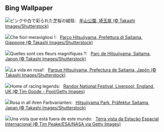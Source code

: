 ## Bing Wallpaper
![](https://www.bing.com/th?id=OHR.PhloxSubulata_JA-JP9122752498_UHD.jpg&w=1000)ピンクや白で彩られた芝桜の絨毯:&nbsp;&ensp;[羊山公園, 埼玉県 (© Takashi Images/Shutterstock)](https://www.bing.com/th?id=OHR.PhloxSubulata_JA-JP9122752498_UHD.jpg)
<br><br/>
![](https://www.bing.com/th?id=OHR.PhloxSubulata_IT-IT2380570126_UHD.jpg&w=1000)Che fiori meravigliosi !:&nbsp;&ensp;[Parco Hitsujiyama, Prefettura di Saitama, Giappone (© Takashi Images/Shutterstock)](https://www.bing.com/th?id=OHR.PhloxSubulata_IT-IT2380570126_UHD.jpg)
<br><br/>
![](https://www.bing.com/th?id=OHR.PhloxSubulata_FR-FR5943147145_UHD.jpg&w=1000)Quelles sont ces fleurs magnifiques ?:&nbsp;&ensp;[Parc de Hitsujiyama, Saitama, Japon (© Takashi Images/Shutterstock)](https://www.bing.com/th?id=OHR.PhloxSubulata_FR-FR5943147145_UHD.jpg)
<br><br/>
![](https://www.bing.com/th?id=OHR.PhloxSubulata_ES-ES1123806779_UHD.jpg&w=1000)¡La vida en rosa!:&nbsp;&ensp;[Parque Hitsujiyama, Prefectura de Saitama, Japón (© Takashi Images/Shutterstock)](https://www.bing.com/th?id=OHR.PhloxSubulata_ES-ES1123806779_UHD.jpg)
<br><br/>
![](https://www.bing.com/th?id=OHR.RandoxGrandNationalFestival_EN-GB6462568975_UHD.jpg&w=1000)Home of racing legends:&nbsp;&ensp;[Randox National Festival, Liverpool, England, UK (© Tim Goode - Pool/Getty Images)](https://www.bing.com/th?id=OHR.RandoxGrandNationalFestival_EN-GB6462568975_UHD.jpg)
<br><br/>
![](https://www.bing.com/th?id=OHR.PhloxSubulata_DE-DE3543947931_UHD.jpg&w=1000)Rosa in all ihren Farbvarianten:&nbsp;&ensp;[Hitsujiyama Park, Präfektur Saitama, Japan (© Takashi Images/Shutterstock)](https://www.bing.com/th?id=OHR.PhloxSubulata_DE-DE3543947931_UHD.jpg)
<br><br/>
![](https://www.bing.com/th?id=OHR.EuropeFromISS_PT-BR8580836048_UHD.jpg&w=1000)Una vista que está fuera de este mundo:&nbsp;&ensp;[Terra vista da Estação Espacial Internacional (© Tim Peake/ESA/NASA via Getty Images)](https://www.bing.com/th?id=OHR.EuropeFromISS_PT-BR8580836048_UHD.jpg)
<br><br/>
